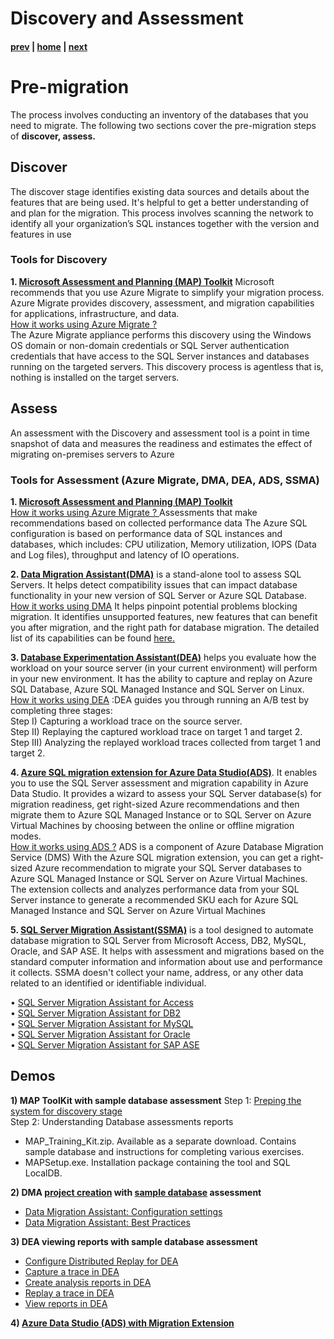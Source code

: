 # Discovery and Assessment

#### [prev](./choosewhichsql.md) | [home](./readme.md)  | [next](./remediation.md)


# Pre-migration
The process involves conducting an inventory of the databases that you need to migrate. 
The following two sections cover the pre-migration steps of **discover, assess.**

## Discover
The discover stage identifies existing data sources and details about the features that are being used. It's helpful to get a better understanding of and plan for the migration. This process involves scanning the network to identify all your organization’s SQL instances together with the version and features in use

### **Tools for Discovery**
**1. [Microsoft Assessment and Planning (MAP) Toolkit](https://www.microsoft.com/en-us/download/details.aspx?id=7826&msclkid=8e7def7ecffe11ec8c3035a0624ed880)**
Microsoft recommends that you use Azure Migrate to simplify your migration process. Azure Migrate provides discovery, assessment, and migration capabilities for applications, infrastructure, and data.</br>
[How it works using Azure Migrate ?](https://docs.microsoft.com/en-us/sql/sql-server/migrate/guides/sql-server-to-sql-server-upgrade-guide?view=sql-server-ver16#discover) </br>
The Azure Migrate appliance performs this discovery using the Windows OS domain or non-domain credentials or SQL Server authentication credentials that have access to the SQL Server instances and databases running on the targeted servers. This discovery process is agentless that is, nothing is installed on the target servers.</br>

## Assess
An assessment with the Discovery and assessment tool is a point in time snapshot of data and measures the readiness and estimates the effect of migrating on-premises servers to Azure

### **Tools for Assessment** (Azure Migrate, DMA, DEA, ADS, SSMA)

**1. [Microsoft Assessment and Planning (MAP) Toolkit](https://www.microsoft.com/en-us/download/details.aspx?id=7826&msclkid=8e7def7ecffe11ec8c3035a0624ed880)**</br>
[How it works using Azure Migrate ? ](https://docs.microsoft.com/en-us/azure/migrate/concepts-azure-sql-assessment-calculation#types-of-assessments)
Assessments that make recommendations based on collected performance data
The Azure SQL configuration is based on performance data of SQL instances and databases, which includes: CPU utilization, Memory utilization, IOPS (Data and Log files), throughput and latency of IO operations.

**2. [Data Migration Assistant(DMA)](https://www.microsoft.com/en-us/download/details.aspx?id=53595)** is a stand-alone tool to assess SQL Servers. It helps detect compatibility issues that can impact database functionality in your new version of SQL Server or Azure SQL Database.</br>
[How it works using DMA](https://docs.microsoft.com/en-us/sql/dma/dma-migrateonpremsqltosqldb?view=sql-server-ver16)
It helps pinpoint potential problems blocking migration. It identifies unsupported features, new features that can benefit you after migration, and the right path for database migration. The detailed list of its capabilities can be found [here.](https://docs.microsoft.com/en-us/sql/dma/dma-overview?view=sql-server-ver16#capabilities)


**3. [Database Experimentation Assistant(DEA)](https://docs.microsoft.com/en-us/sql/dea/database-experimentation-assistant-overview?view=sql-server-ver15)** helps you evaluate how the workload on your source server (in your current environment) will perform in your new environment. It has the ability to capture and replay on Azure SQL Database, Azure SQL Managed Instance and SQL Server on Linux.</br>
[How it works using DEA](https://docs.microsoft.com/en-us/sql/dea/database-experimentation-assistant-overview?view=sql-server-ver15#solution-architecture-for-comparing-workloads) :DEA guides you through running an A/B test by completing three stages:</br>
	Step I) Capturing a workload trace on the source server.</br>
	Step II) Replaying the captured workload trace on target 1 and target 2.</br>
  Step III) Analyzing the replayed workload traces collected from target 1 and target 2.</br>

**4. [Azure SQL migration extension for Azure Data Studio(ADS)](https://docs.microsoft.com/en-us/sql/azure-data-studio/extensions/azure-sql-migration-extension?view=sql-server-ver16)**. It enables you to use the SQL Server assessment and migration capability in Azure Data Studio.
It provides a wizard to assess your SQL Server database(s) for migration readiness, get right-sized Azure recommendations and then migrate them to Azure SQL Managed Instance or to SQL Server on Azure Virtual Machines by choosing between the online or offline migration modes.</br>
[How it works using ADS ?](https://docs.microsoft.com/en-us/azure/dms/migration-using-azure-data-studio)
ADS is a component of Azure Database Migration Service (DMS)
With the Azure SQL migration extension, you can get a right-sized Azure recommendation to migrate your SQL Server databases to Azure SQL Managed Instance or SQL Server on Azure Virtual Machines. The extension collects and analyzes performance data from your SQL Server instance to generate a recommended SKU each for Azure SQL Managed Instance and SQL Server on Azure Virtual Machines 

**5. [SQL Server Migration Assistant(SSMA)](https://docs.microsoft.com/en-us/sql/ssma/sql-server-migration-assistant?view=sql-server-ver15)** is a tool designed to automate database migration to SQL Server from Microsoft Access, DB2, MySQL, Oracle, and SAP ASE. It helps with assessment and migrations based on the standard computer information and information about use and performance it collects. SSMA doesn't collect your name, address, or any other data related to an identified or identifiable individual.

• [SQL Server Migration Assistant for Access](https://docs.microsoft.com/en-us/sql/ssma/access/sql-server-migration-assistant-for-access-accesstosql?view=sql-server-ver15)</br>
• [SQL Server Migration Assistant for DB2](https://docs.microsoft.com/en-us/sql/ssma/db2/sql-server-migration-assistant-for-db2-db2tosql?view=sql-server-ver15)</br>
• [SQL Server Migration Assistant for MySQL](https://docs.microsoft.com/en-us/sql/ssma/mysql/sql-server-migration-assistant-for-mysql-mysqltosql?view=sql-server-ver15)</br>
• [SQL Server Migration Assistant for Oracle](https://docs.microsoft.com/en-us/sql/ssma/oracle/sql-server-migration-assistant-for-oracle-oracletosql?view=sql-server-ver15) </br>
• [SQL Server Migration Assistant for SAP ASE](https://docs.microsoft.com/en-us/sql/ssma/sybase/sql-server-migration-assistant-for-sybase-sybasetosql?view=sql-server-ver15)</br>


## Demos
**1) MAP ToolKit with sample database assessment**
Step 1: [Preping the system for discovery stage](https://docs.microsoft.com/en-us/sql/sql-server/migrate/guides/sql-server-to-sql-server-upgrade-guide?view=sql-server-ver16#discover-stage) </br>
Step 2: Understanding Database assessments reports </br>
* MAP_Training_Kit.zip. Available as a separate download. Contains sample database and instructions for completing various exercises.</br>
* MAPSetup.exe. Installation package containing the tool and SQL LocalDB.</br>

**2) DMA [project creation](https://docs.microsoft.com/en-us/sql/dma/dma-migrateonpremsqltosqldb?view=sql-server-ver16#create-a-new-migration-project) with [sample database](https://github.com/microsoft/sql-server-samples/tree/master/samples/databases) assessment**

* [Data Migration Assistant: Configuration settings](https://docs.microsoft.com/en-us/sql/dma/dma-configurationsettings?view=sql-server-ver16)
* [Data Migration Assistant: Best Practices](https://docs.microsoft.com/en-us/sql/dma/dma-bestpractices?view=sql-server-ver16)
   
**3) DEA viewing reports with sample database assessment**
* [Configure Distributed Replay for DEA](https://docs.microsoft.com/en-us/sql/dea/database-experimentation-assistant-configure-replay?view=sql-server-ver16)
* [Capture a trace in DEA](https://docs.microsoft.com/en-us/sql/dea/database-experimentation-assistant-capture-trace?view=sql-server-ver16)
* [Create analysis reports in DEA](https://docs.microsoft.com/en-us/sql/dea/database-experimentation-assistant-create-report?view=sql-server-ver16)
* [Replay a trace in DEA](https://docs.microsoft.com/en-us/sql/dea/database-experimentation-assistant-replay-trace?view=sql-server-ver16)
* [View reports in DEA](https://docs.microsoft.com/en-us/sql/dea/database-experimentation-assistant-view-report?view=sql-server-ver16)</br>

**4) [Azure Data Studio (ADS) with Migration Extension](https://docs.microsoft.com/en-us/sql/azure-data-studio/extensions/azure-sql-migration-extension)**
